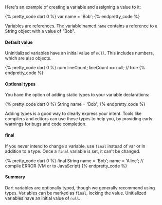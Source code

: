 Here's an example of creating a variable and assigning a value to it:

{% pretty_code dart 0 %}
var name = 'Bob';
{% endpretty_code %}

Variables are references. The variable named `name` contains a reference
to a String object with a value of "Bob".

#### Default value

Uninitialized variables have an initial value of `null`. This includes numbers,
which are also objects.

{% pretty_code dart 0 %}
num lineCount;
lineCount == null; // true
{% endpretty_code %}

#### Optional types

You have the option of adding static types to your variable declarations:

{% pretty_code dart 0 %}
String name = 'Bob';
{% endpretty_code %}

Adding types is a good way to clearly express your intent.
Tools like compilers and editors can use these types to
help you, by providing early warnings for bugs and code completion.

#### final

If you never intend to change a variable, use `final` instead of var or in
addition to a type. Once a `final` variable is set, it can't be changed.

{% pretty_code dart 0 %}
final String name = 'Bob';
<span class="code-error">name = 'Alice'; // compile ERROR (VM or to JavaScript)</span>
{% endpretty_code %}

#### Summary

Dart variables are optionally typed, though we generally recommend using types.
Variables can be marked as `final`, locking the value. Unitialized variables
have an initial value of `null`.
